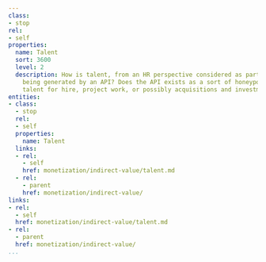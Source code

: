 ```yaml
---
class:
- stop
rel:
- self
properties:
  name: Talent
  sort: 3600
  level: 2
  description: How is talent, from an HR perspective considered as part of the value
    being generated by an API? Does the API exists as a sort of honeypot to attract
    talent for hire, project work, or possibly acquisitions and investments.
entities:
- class:
  - stop
  rel:
  - self
  properties:
    name: Talent
  links:
  - rel:
    - self
    href: monetization/indirect-value/talent.md
  - rel:
    - parent
    href: monetization/indirect-value/
links:
- rel:
  - self
  href: monetization/indirect-value/talent.md
- rel:
  - parent
  href: monetization/indirect-value/
...
```

